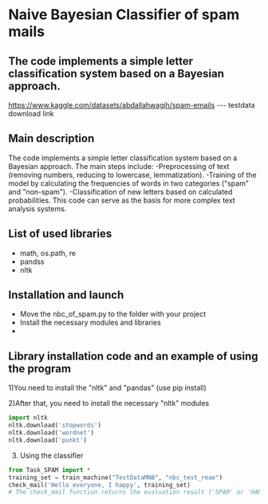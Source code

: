 # Naive Bayesian Classifier of spam mails
## The code implements a simple letter classification system based on a Bayesian approach. 
https://www.kaggle.com/datasets/abdallahwagih/spam-emails --- testdata download link
## Main description

The code implements a simple letter classification system based on a Bayesian approach. The main steps include:
-Preprocessing of text (removing numbers, reducing to lowercase, lemmatization).
-Training of the model by calculating the frequencies of words in two categories ("spam" and "non-spam").
-Classification of new letters based on calculated probabilities.
This code can serve as the basis for more complex text analysis systems.

## List of used libraries

- math, os.path, re
- pandss
- nltk

## Installation and launch

- Move the nbc_of_spam.py to the folder with your project
- Install the necessary modules and libraries
- 
## Library installation code and an example of using the program

1)You need to install the "nltk" and "pandas" (use pip install)

2)After that, you need to install the necessary "nltk" modules
```python
import nltk
nltk.download('stopwords')
nltk.download('wordnet')
nltk.download('punkt')
```
3) Using the classifier
```python
from Task_SPAM import *
training_set = train_machine("TestDataMNB", "nbc_test_reae")
check_mail('Hello everyone, I happy', training_set) 
# The check_mail function returns the evaluation result ('SPAM' or 'HAM')
```









